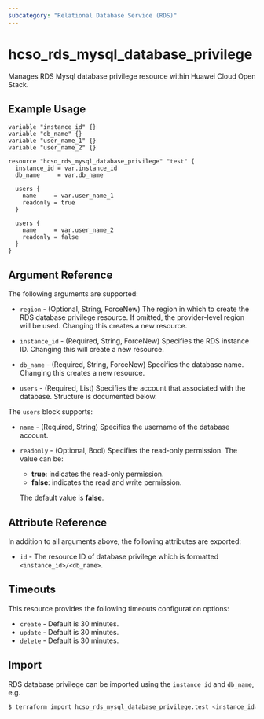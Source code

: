 ```yaml
---
subcategory: "Relational Database Service (RDS)"
---
```


# hcso_rds_mysql_database_privilege

Manages RDS Mysql database privilege resource within Huawei Cloud Open Stack.

## Example Usage

```hcl
variable "instance_id" {}
variable "db_name" {}
variable "user_name_1" {}
variable "user_name_2" {}

resource "hcso_rds_mysql_database_privilege" "test" {
  instance_id = var.instance_id
  db_name     = var.db_name

  users {
    name     = var.user_name_1
    readonly = true
  }

  users {
    name     = var.user_name_2
    readonly = false
  }
}
```

## Argument Reference

The following arguments are supported:

* `region` - (Optional, String, ForceNew) The region in which to create the RDS database privilege resource. If omitted,
  the provider-level region will be used. Changing this creates a new resource.

* `instance_id` - (Required, String, ForceNew) Specifies the RDS instance ID. Changing this will create a new resource.

* `db_name` - (Required, String, ForceNew) Specifies the database name. Changing this creates a new resource.

* `users` - (Required, List) Specifies the account that associated with the database. Structure is documented below.

The `users` block supports:

* `name` - (Required, String) Specifies the username of the database account.

* `readonly` - (Optional, Bool) Specifies the read-only permission. The value can be:
  + **true**: indicates the read-only permission.
  + **false**: indicates the read and write permission.

  The default value is **false**.

## Attribute Reference

In addition to all arguments above, the following attributes are exported:

* `id` - The resource ID of database privilege which is formatted `<instance_id>/<db_name>`.

## Timeouts

This resource provides the following timeouts configuration options:

* `create` - Default is 30 minutes.
* `update` - Default is 30 minutes.
* `delete` - Default is 30 minutes.

## Import

RDS database privilege can be imported using the `instance id` and `db_name`, e.g.

```bash
$ terraform import hcso_rds_mysql_database_privilege.test <instance_id>/<db_name>
```
